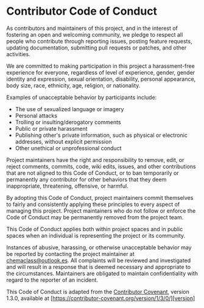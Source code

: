 # Contributor Code of Conduct

As contributors and maintainers of this project, and in the interest of fostering an open and welcoming community, we
pledge to respect all people who contribute through reporting issues, posting feature requests, updating documentation,
submitting pull requests or patches, and other activities.

We are committed to making participation in this project a harassment-free experience for everyone, regardless of level
of experience, gender, gender identity and expression, sexual orientation, disability, personal appearance, body size,
race, ethnicity, age, religion, or nationality.

Examples of unacceptable behavior by participants include:

* The use of sexualized language or imagery
* Personal attacks
* Trolling or insulting/derogatory comments
* Public or private harassment
* Publishing other's private information, such as physical or electronic addresses, without explicit permission
* Other unethical or unprofessional conduct

Project maintainers have the right and responsibility to remove, edit, or reject comments, commits, code, wiki edits,
issues, and other contributions that are not aligned to this Code of Conduct, or to ban temporarily or permanently any
contributor for other behaviors that they deem inappropriate, threatening, offensive, or harmful.

By adopting this Code of Conduct, project maintainers commit themselves to fairly and consistently applying these
principles to every aspect of managing this project. Project maintainers who do not follow or enforce the Code of
Conduct may be permanently removed from the project team.

This Code of Conduct applies both within project spaces and in public spaces when an individual is representing the
project or its community.

Instances of abusive, harassing, or otherwise unacceptable behavior may be reported by contacting the project maintainer
at chemaclass@outlook.es. All complaints will be reviewed and investigated and will result in a response that is deemed
necessary and appropriate to the circumstances. Maintainers are obligated to maintain confidentiality with regard to the
reporter of an incident.

This Code of Conduct is adapted from the [Contributor Covenant][homepage], version 1.3.0, available
at [https://contributor-covenant.org/version/1/3/0/][version]

[homepage]: https://contributor-covenant.org

[version]: https://contributor-covenant.org/version/1/3/0/
